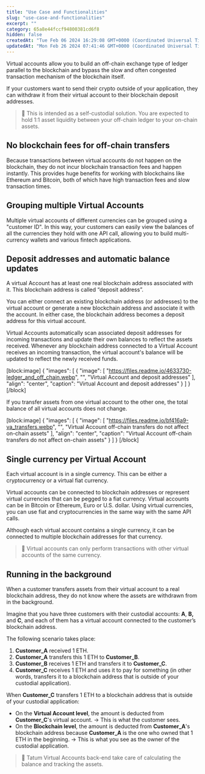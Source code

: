 ```yaml
---
title: "Use Case and Functionalities"
slug: "use-case-and-functionalities"
excerpt: ""
category: 65a8e44fccf94800381cd6f8
hidden: false
createdAt: "Tue Feb 06 2024 16:29:08 GMT+0000 (Coordinated Universal Time)"
updatedAt: "Mon Feb 26 2024 07:41:46 GMT+0000 (Coordinated Universal Time)"
---
```

Virtual accounts allow you to build an off-chain exchange type of ledger parallel to the blockchain and bypass the slow and often congested transaction mechanism of the blockchain itself. 

If your customers want to send their crypto outside of your application, they can withdraw it from their virtual account to their blockchain deposit addresses.

> 🚧 This is intended as a self-custodial solution. You are expected to hold 1:1 asset liquidity between your off-chain ledger to your on-chain assets.

## No blockchain fees for off-chain transfers

Because transactions between virtual accounts do not happen on the blockchain, they do not incur blockchain transaction fees and happen instantly. This provides huge benefits for working with blockchains like Ethereum and Bitcoin, both of which have high transaction fees and slow transaction times.

## Grouping multiple Virtual Accounts

Multiple virtual accounts of different currencies can be grouped using a "customer ID". In this way, your customers can easily view the balances of all the currencies they hold with one API call, allowing you to build multi-currency wallets and various fintech applications.

## Deposit addresses and automatic balance updates

A virtual Account has at least one real blockchain address associated with it. This blockchain address is called “deposit address”.

You can either connect an existing blockchain address (or addresses) to the virtual account or generate a new blockchain address and associate it with the account. In either case, the blockchain address becomes a deposit address for this virtual account.

Virtual Accounts automatically scan associated deposit addresses for incoming transactions and update their own balances to reflect the assets received. Whenever any blockchain address connected to a Virtual Account receives an incoming transaction, the virtual account's balance will be updated to reflect the newly received funds.

[block:image]
{
  "images": [
    {
      "image": [
        "https://files.readme.io/4633730-ledger_and_off_chain.webp",
        "",
        "Virtual Account and deposit addresses"
      ],
      "align": "center",
      "caption": "Virtual Account and deposit addresses"
    }
  ]
}
[/block]


If you transfer assets from one virtual account to the other one, the total balance of all virtual accounts does not change.

[block:image]
{
  "images": [
    {
      "image": [
        "https://files.readme.io/bf416a9-va_transfers.webp",
        "",
        "Virtual Account off-chain transfers do not affect on-chain assets"
      ],
      "align": "center",
      "caption": "Virtual Account off-chain transfers do not affect on-chain assets"
    }
  ]
}
[/block]


## Single currency per Virtual Account

Each virtual account is in a single currency. This can be either a cryptocurrency or a virtual fiat currency.

Virtual accounts can be connected to blockchain addresses or represent virtual currencies that can be pegged to a fiat currency. Virtual accounts can be in Bitcoin or Ethereum, Euro or U.S. dollar. Using virtual currencies, you can use fiat and cryptocurrencies in the same way with the same API calls.

Although each virtual account contains a single currency, it can be connected to multiple blockchain addresses for that currency.

> 📘 Virtual accounts can only perform transactions with other virtual accounts of the same currency.

## Running in the background

When a customer transfers assets from their virtual account to a real blockchain address, they do not know where the assets are withdrawn from in the background.

Imagine that you have three customers with their custodial accounts: **A**, **B,** and **C**, and each of them has a virtual account connected to the customer’s blockchain address. 

The following scenario takes place:

1. **Customer_A** received 1 ETH.
2. **Customer_A** transfers this 1 ETH to **Customer_B**.
3. **Customer_B** receives 1 ETH and transfers it to **Customer_C**.
4. **Customer_C** receives 1 ETH and uses it to pay for something (in other words, transfers it to a blockchain address that is outside of your custodial application).

When **Customer_C** transfers 1 ETH to a blockchain address that is outside of your custodial application:

- On the **Virtual Account level**, the amount is deducted from **Customer_C**'s virtual account. -> This is what the customer sees.
- On the **Blockchain level**, the amount is deducted from **Customer_A**'s blockchain address because **Customer_A** is the one who owned that 1 ETH in the beginning. -> This is what you see as the owner of the custodial application.

> 📘 Tatum Virtual Accounts back-end take care of calculating the balance and tracking the assets.
